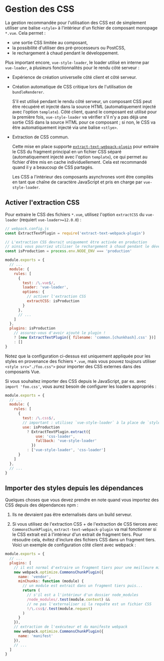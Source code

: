 # Gestion des CSS

La gestion recommandée pour l'utilisation des CSS est de simplement utiliser une balise `<style>` à l'intérieur d'un fichier de composant monopage `*.vue`. Cela permet :

- une sortie CSS limitée au composant,
- la possibilité d'utiliser des pré-processeurs ou PostCSS,
- le rechargement à chaud pendant le développement.

Plus important encore, `vue-style-loader`, le loader utilisé en interne par `vue-loader`, a plusieurs fonctionnalités pour le rendu côté serveur :

- Expérience de création universelle côté client et côté serveur.

- Création automatique de CSS critique lors de l'utilisation de `bundleRenderer`.

  S'il est utilisé pendant le rendu côté serveur, un composant CSS peut être récupéré et injecté dans la source HTML (automatiquement injecté avec l'option `template`). Côté client, quand le composant est utilisé pour la première fois, `vue-style-loader` va vérifier s'il n'y a pas déjà une sortie CSS dans la source HTML pour ce composant ; si non, le CSS va être automatiquement injecté via une balise `<stlye>`.

- Extraction de CSS commun.

  Cette mise en place supporte [`extract-text-webpack-plugin`](https://github.com/webpack-contrib/extract-text-webpack-plugin) pour extraire le CSS du fragment principal en un fichier CSS séparé (automatiquement injecté avec l'option `template`), ce qui permet au fichier d'être mis en cache individuellement. Cela est recommandé quand il y a beaucoup de CSS partagés.

  Les CSS a l'intérieur des composants asynchrones vont être compilés en tant que chaîne de caractère JavaScript et pris en charge par `vue-style-loader`.

## Activer l'extraction CSS

Pour extraire le CSS des fichiers `*.vue`, utilisez l'option `extractCSS` du `vue-loader` (requiert `vue-loader>=12.0.0`) :

``` js
// webpack.config.js
const ExtractTextPlugin = require('extract-text-webpack-plugin')

// L'extraction CSS devrait uniquement être activée en production
// ainsi vous pourriez utiliser le rechargement à chaud pendant le développement.
const isProduction = process.env.NODE_ENV === 'production'

module.exports = {
  // ...
  module: {
    rules: [
      {
        test: /\.vue$/,
        loader: 'vue-loader',
        options: {
          // activer l'extraction CSS
          extractCSS: isProduction
        }
      },
      // ...
    ]
  },
  plugins: isProduction
    // assurez-vous d'avoir ajouté le plugin !
    ? [new ExtractTextPlugin({ filename: 'common.[chunkhash].css' })]
    : []
}
```

Notez que la configuration ci-dessus est uniquement appliquée pour les styles en provenance des fichiers `*.vue`, mais vous pouvez toujours utiliser `<style src="./foo.css">` pour importer des CSS externes dans des composants Vue.

Si vous souhaitez importer des CSS depuis le JavaScript, par ex. avec `import 'foo.css'`, vous aurez besoin de configurer les loaders appropriés :

``` js
module.exports = {
  // ...
  module: {
    rules: [
      {
        test: /\.css$/,
        // important : utilisez `vue-style-loader` à la place de `style-loader`
        use: isProduction
          ? ExtractTextPlugin.extract({
              use: 'css-loader',
              fallback: 'vue-style-loader'
            })
          : ['vue-style-loader', 'css-loader']
      }
    ]
  },
  // ...
}
```

## Importer des styles depuis les dépendances

Quelques choses que vous devez prendre en note quand vous importez des CSS depuis des dépendances npm :

1. Ils ne devraient pas être externalisés dans un build serveur.

2. Si vous utilisez de l'extraction CSS + de l'extraction de CSS tierces avec `CommonsChunkPlugin`, `extract-text-webpack-plugin` va mal fonctionner si le CSS extrait est à l'intérieur d'un extrait de fragment tiers. Pour résoudre cela, évitez d'inclure des fichiers CSS dans un fragment tiers. Voici un exemple de configuration côté client avec webpack :

  ``` js
  module.exports = {
    // ...
    plugins: [
      // il est normal d'extraire un fragment tiers pour une meilleure mise en cache.
      new webpack.optimize.CommonsChunkPlugin({
        name: 'vendor',
        minChunks: function (module) {
          // un module est extrait dans un fragment tiers puis...
          return (
            // s'il est a l'intérieur d'un dossier node_modules
            /node_modules/.test(module.context) &&
            // ne pas l'externaliser si la requête est un fichier CSS
            !/\.css$/.test(module.request)
          )
        }
      }),
      // extraction de l'exécuteur et du manifeste webpack
      new webpack.optimize.CommonsChunkPlugin({
        name: 'manifest'
      }),
      // ...
    ]
  }
  ```
